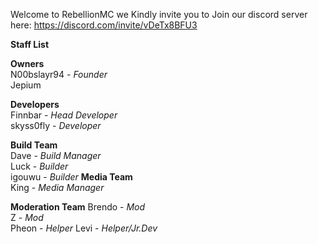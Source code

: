 Welcome to RebellionMC
we Kindly invite you to Join our discord server here:
https://discord.com/invite/vDeTx8BFU3


**Staff List**

**Owners** <br>
N00bslayr94 - *Founder* <br>
Jepium

**Developers** <br>
Finnbar - *Head Developer* <br>
skyss0fly - *Developer*

 **Build Team** <br>
Dave - *Build Manager* <br>
Luck - *Builder* <br>
igouwu - *Builder*
**Media Team** <br>
King - *Media Manager*

**Moderation Team** <bd>
Brendo - *Mod* <br>
 Z - *Mod* <br>
Pheon - *Helper*
Levi - *Helper/Jr.Dev*
